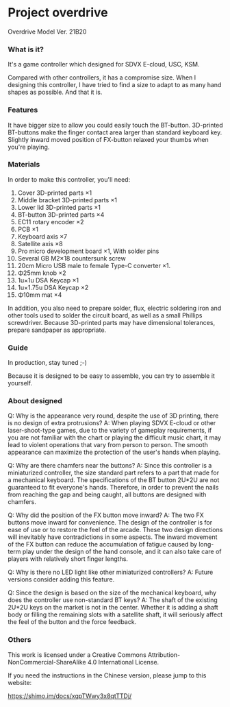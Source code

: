 # Project overdrive

Overdrive Model Ver. 21B20

### What is it?

It's a game controller which designed for SDVX E-cloud, USC, KSM.

Compared with other controllers, it has a compromise size. When I designing this controller, I have tried to find a size to adapt to as many hand shapes as possible. And that it is.

### Features

It have bigger size to allow you could easily touch the BT-button. 3D-printed BT-buttons make the   finger contact area larger than standard keyboard key. Slightly inward moved position of FX-button relaxed your thumbs when you're playing.

### Materials

In order to make this controller, you'll need: 

1. Cover 3D-printed parts ×1
2. Middle bracket 3D-printed parts ×1
3. Lower lid 3D-printed parts ×1
4. BT-button 3D-printed parts ×4
5. EC11 rotary encoder ×2
6. PCB ×1
7. Keyboard axis ×7
8. Satellite axis ×8
9. Pro micro development board ×1, With solder pins
10. Several GB M2×18 countersunk screw 
11. 20cm Micro USB male to female Type-C converter ×1.
12. Φ25mm knob ×2
13. 1u×1u DSA Keycap ×1
14. 1u×1.75u DSA Keycap ×2
15. Φ10mm mat ×4

In addition, you also need to prepare solder, flux, electric soldering iron and other tools used to solder the circuit board, as well as a small Phillips screwdriver. Because 3D-printed parts may have dimensional tolerances, prepare sandpaper as appropriate. 

### Guide

In production, stay tuned ;-)

Because it is designed to be easy to assemble, you can try to assemble it yourself.

### About designed

Q: Why is the appearance very round, despite the use of 3D printing, there is no design of extra protrusions?
A: When playing SDVX E-cloud or other laser-shoot-type games, due to the variety of gameplay requirements, if you are not familiar with the chart or playing the difficult music chart, it may lead to violent operations that vary from person to person. The smooth appearance can maximize the protection of the user's hands when playing.

Q: Why are there chamfers near the buttons?
A: Since this controller is a miniaturized controller, the size standard part refers to a part that made for a mechanical keyboard. The specifications of the BT button 2U*2U are not guaranteed to fit everyone's hands. Therefore, in order to prevent the nails from reaching the gap and being caught, all buttons are designed with chamfers. 

Q: Why did the position of the FX button move inward?
A: The two FX buttons move inward for convenience. The design of the controller is for ease of use or to restore the feel of the arcade. These two design directions will inevitably have contradictions in some aspects. The inward movement of the FX button can reduce the accumulation of fatigue caused by long-term play under the design of the hand console, and it can also take care of players with relatively short finger lengths.

Q: Why is there no LED light like other miniaturized controllers?
A: Future versions consider adding this feature.

Q: Since the design is based on the size of the mechanical keyboard, why does the controller use non-standard BT keys?
A: The shaft of the existing 2U*2U keys on the market is not in the center. Whether it is adding a shaft body or filling the remaining slots with a satellite shaft, it will seriously affect the feel of the button and the force feedback. 

### Others

This work is licensed under a Creative Commons Attribution-NonCommercial-ShareAlike 4.0 International License.

If you need the instructions in the Chinese version, please jump to this website:

https://shimo.im/docs/xqpTWwy3x8qtTTDj/ 
